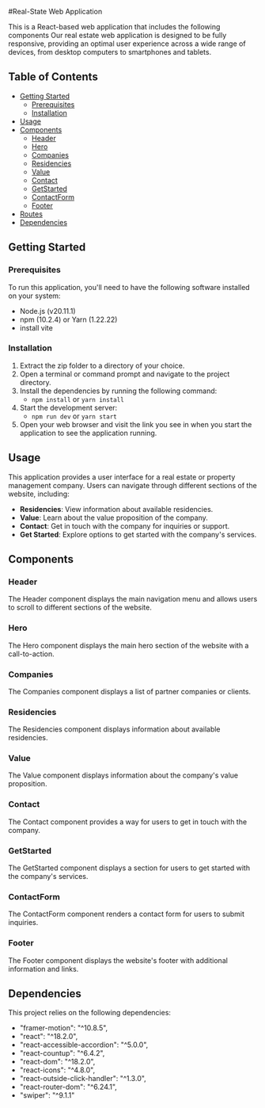 #Real-State Web Application

This is a React-based web application that includes the following components
Our real estate web application is designed to be fully responsive, providing an optimal user experience across a wide range of devices, from desktop computers to smartphones and tablets.

## Table of Contents
- [Getting Started](#getting-started)
  - [Prerequisites](#prerequisites)
  - [Installation](#installation)
- [Usage](#usage)
- [Components](#components)
  - [Header](#header)
  - [Hero](#hero)
  - [Companies](#companies)
  - [Residencies](#residencies)
  - [Value](#value)
  - [Contact](#contact)
  - [GetStarted](#getstarted)
  - [ContactForm](#contactform)
  - [Footer](#footer)
- [Routes](#routes)
- [Dependencies](#dependencies)

## Getting Started

### Prerequisites

To run this application, you'll need to have the following software installed on your system:

- Node.js (v20.11.1)
- npm (10.2.4) or Yarn (1.22.22)
- install vite

### Installation

1. Extract the  zip folder to a directory of your choice.
2. Open a terminal or command prompt and navigate to the project directory.
3. Install the dependencies by running the following command:
   - `npm install` or `yarn install`
4. Start the development server:
   - `npm run dev` or `yarn start`
5. Open your web browser and visit the link you see in when you start the application to see the application running.

## Usage

This application provides a user interface for a real estate or property management company. Users can navigate through different sections of the website, including:

- **Residencies**: View information about available residencies.
- **Value**: Learn about the value proposition of the company.
- **Contact**: Get in touch with the company for inquiries or support.
- **Get Started**: Explore options to get started with the company's services.
 
## Components

### Header
The Header component displays the main navigation menu and allows users to scroll to different sections of the website.

### Hero
The Hero component displays the main hero section of the website with a call-to-action.

### Companies
The Companies component displays a list of partner companies or clients.

### Residencies
The Residencies component displays information about available residencies.

### Value
The Value component displays information about the company's value proposition.

### Contact
The Contact component provides a way for users to get in touch with the company.

### GetStarted
The GetStarted component displays a section for users to get started with the company's services.

### ContactForm
The ContactForm component renders a contact form for users to submit inquiries.

### Footer
The Footer component displays the website's footer with additional information and links.


## Dependencies
This project relies on the following dependencies:

- "framer-motion": "^10.8.5",
-    "react": "^18.2.0",
-    "react-accessible-accordion": "^5.0.0",
-    "react-countup": "^6.4.2",
-    "react-dom": "^18.2.0",
-    "react-icons": "^4.8.0",
-    "react-outside-click-handler": "^1.3.0",
-    "react-router-dom": "^6.24.1",
-    "swiper": "^9.1.1"